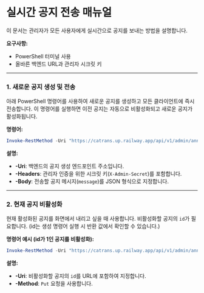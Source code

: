# 실시간 공지 전송 매뉴얼

이 문서는 관리자가 모든 사용자에게 실시간으로 공지를 보내는 방법을 설명합니다.

**요구사항:**
- PowerShell 터미널 사용
- 올바른 백엔드 URL과 관리자 시크릿 키

---

### 1. 새로운 공지 생성 및 전송

아래 PowerShell 명령어를 사용하여 새로운 공지를 생성하고 모든 클라이언트에 즉시 전송합니다. 이 명령어를 실행하면 이전 공지는 자동으로 비활성화되고 새로운 공지가 활성화됩니다.

**명령어:**
```powershell
Invoke-RestMethod -Uri "https://catrans.up.railway.app/api/v1/admin/announcements" -Method Post -Headers @{"X-Admin-Secret"="catrans"} -ContentType 'application/json; charset=utf-8' -Body '{"message": "클라우드 서비스 전체 공지입니다.", "is_active": true}'
```

**설명:**
- **-Uri**: 백엔드의 공지 생성 엔드포인트 주소입니다.
- **-Headers**: 관리자 인증을 위한 시크릿 키(`X-Admin-Secret`)를 포함합니다.
- **-Body**: 전송할 공지 메시지(`message`)를 JSON 형식으로 지정합니다.

---

### 2. 현재 공지 비활성화

현재 활성화된 공지를 화면에서 내리고 싶을 때 사용합니다. 비활성화할 공지의 `id`가 필요합니다. (id는 생성 명령어 실행 시 반환 값에서 확인할 수 있습니다.)

**명령어 예시 (id가 1인 공지를 비활성화):**
```powershell
Invoke-RestMethod -Uri "https://catrans.up.railway.app/api/v1/admin/announcements/1/deactivate" -Method Put -Headers @{"X-Admin-Secret"="catrans"}
```

**설명:**
- **-Uri**: 비활성화할 공지의 `id`를 URL에 포함하여 지정합니다.
- **-Method**: `Put` 요청을 사용합니다.
